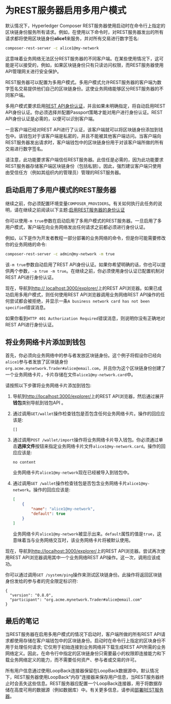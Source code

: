 # 为REST服务器启用多用户模式

默认情况下，Hyperledger Composer REST服务器使用启动时在命令行上指定的区块链身份服务所有请求。例如，在使用以下命令时，对REST服务器发出的所有请求都将使用区块链身份**alice1**来服务，并对所有交易进行数字签名:
```bash
composer-rest-server -c alice1@my-network
```

这意味着业务网络无法区分REST服务器的不同客户端。在某些使用情况下，这可能是可以接受的，例如，如果区块链身份只有只读访问权限，而REST服务器使用API管理网关进行安全保护。

REST服务器可以配置为多用户模式。多用户模式允许REST服务器的客户端为数字签名交易提供他们自己的区块链身份。这使业务网络能够区分REST服务器的不同客户端。

多用户模式要求启用[REST API身份认证](https://hyperledger.github.io/composer/stable/integrating/enabling-rest-authentication.html)，并且如果未明确指定，将自动启用REST API身份认证。你必须选择并配置Passport策略才能对用户进行身份认证。REST API身份认证是必需的，以便可以识别客户端。

一旦客户端已经对REST API进行了认证，该客户端就可以将区块链身份添加到钱包中。该钱包对于该客户端是私密的，并且不能被其他客户端访问。当客户端向REST服务器发出请求时，客户端钱包中的区块链身份用于对该客户端所做的所有交易进行数字签名。

请注意，此功能要求客户端信任REST服务器。此信任是必需的，因为此功能要求REST服务器存储客户端区块链身份（包括私钥）。因此，强烈建议客户端只使用由受信任方（例如其组织内的管理员）管理的REST服务器。

## 启动启用了多用户模式的REST服务器

继续之前，你必须配置环境变量`COMPOSER_PROVIDERS`。有关如何执行此任务的说明，请在继续之前阅读以下主题:[启用REST服务器的身份认证](https://hyperledger.github.io/composer/stable/integrating/enabling-rest-authentication.html)

你可以使用`-m true`参数在启动启用了多用户模式的REST服务器。一旦启用了多用户模式，客户端在向业务网络发出任何请求之前都必须进行身份认证。

例如，以下是作为开发者教程一部分部署的业务网络的命令，但是你可能需要修改你的业务网络的命令:
```bash
composer-rest-server -c admin@my-network -m true
```

该`-m true`参数自动启用了REST API身份认证。如果你希望明确的话，你也可以提供两个参数，`-a true -m true`。在继续之前，你必须使用身份认证已配置机制对REST API进行身份认证。

现在，导航到[http:// localhost:3000/explorer/](http://localhost:3000/explorer/)上的REST API浏览器。如果已成功启用多用户模式，则任何使用REST API浏览器调用业务网络REST API操作的任何尝试都会被拒绝，并显示一条`A business network card has not been specified`错误消息。

如果你看到`HTTP 401 Authorization Required`错误消息，则说明你没有正确地对REST API进行身份认证。

## 将业务网络卡片添加到钱包

首先，你必须向业务网络中的参与者发放区块链身份。这个例子将假设你已经向`alice1`参与者发放了区块链身份`org.acme.mynetwork.Trader#alice@email.com`，并且你为这个区块链身份创建了一个业务网络卡片，卡片存储在文件`alice1@my-network.card`中。

请按照以下步骤将业务网络卡片添加到钱包:

1. 导航到[http://localhost:3000/explorer/](http://localhost:3000/explorer/)上的REST API浏览器，然后通过展开**钱包**类别导航到钱包API 。

2. 通过调用`GET/wallet`操作检查钱包是否包含任何业务网络卡片。操作的回应应该是:
   ```
   []
   ```

3. 通过调用`POST /wallet/import`操作将业务网络卡片导入钱包。你必须通过单击**选择文件**按钮来指定业务网络卡片文件`alice1@my-network.card`。操作的回应应该是:
   ```
   no content
   ```

   业务网络卡片`alice1@my-network`现在已经被导入到钱包中。

4. 通过调用`GET /wallet`操作检查钱包是否包含业务网络卡片`alice1@my-network`。操作的回应应该是:
   ```json
   [
       {
           "name": "alice1@my-network",
           "default": true
       }
   ]
   ```

   业务网络卡片`alice1@my-network`被显示出来。`default`属性的值是`true`，这意味着当与业务网络交互时，该业务网络卡片将被默认使用。

现在，导航到[http://localhost:3000/explorer/](http://localhost:3000/explorer/)上的REST API浏览器。尝试再次使用REST API浏览器调用其中一个业务网络REST API操作。这一次，调用应该成功。

你可以通过调用`GET /system/ping`操作来测试区块链身份。此操作将返回区块链身份发给的参与者的完全限定标识符:
```
{
  "version": "0.8.0",
  "participant": "org.acme.mynetwork.Trader#alice@email.com"
}
```

## 最后的笔记

当REST服务器在启用多用户模式的情况下启动时，客户端所做的所有REST API请求都使用存储在客户端钱包中的区块链身份。启动时在命令行上指定的区块身份不用于处理任何请求; 它仅用于初始连接到业务网络并下载生成REST API所需的业务网络定义。因此，在命令行中指定的区块链身份只需要最小的权限即连接能力和下载业务网络定义的能力，而不需要任何资产、参与者或交易的许可。

所有用户信息通过使用LoopBack连接器保留在LoopBack数据源中。默认情况下，REST服务器使用LoopBack“内存”连接器来保存用户信息，当REST服务器终止时会丢失这些信息。REST服务器应配置一个LoopBack连接器，用于将数据存储在高度可用的数据源（例如数据库）中。有关更多信息，请参阅[部署REST服务器](https://hyperledger.github.io/composer/stable/integrating/deploying-the-rest-server.html)。
